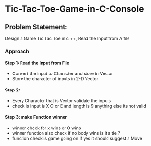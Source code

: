 # Tic-Tac-Toe-Game-in-C-Console

## Problem Statement: 
Design a Game Tic Tac Toe in c ++, Read the Input from A file 

### Approach 
#### Step 1:  Read the Input from File
* Convert the input to Character and store in Vector 
* Store the character of inputs in 2-D Vector

#### Step 2:
* Every Character that is Vector validate the inputs 
* check is input is X O or E and length is 9 anything else its not valid

#### Step 3: make Function winner 
* winner check for x wins or O wins
* winner function also check if no body wins is it a tie ?
* function check is game going on if yes it should suggest a Move 


 

